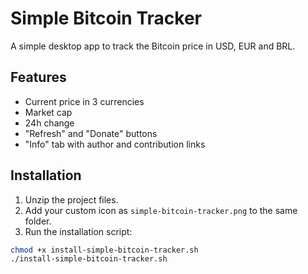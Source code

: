 # Simple Bitcoin Tracker

A simple desktop app to track the Bitcoin price in USD, EUR and BRL.

## Features
- Current price in 3 currencies
- Market cap
- 24h change
- "Refresh" and "Donate" buttons
- "Info" tab with author and contribution links

## Installation

1. Unzip the project files.
2. Add your custom icon as `simple-bitcoin-tracker.png` to the same folder.
3. Run the installation script:

```bash
chmod +x install-simple-bitcoin-tracker.sh
./install-simple-bitcoin-tracker.sh
